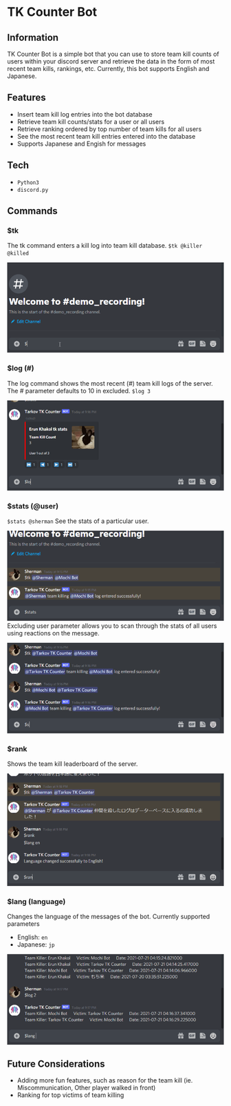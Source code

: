 # TK Counter Bot
## Information
TK Counter Bot is a simple bot that you can use to store team kill counts of users within your discord server and retrieve the data in the form of most recent team kills, rankings, etc. Currently, this bot supports English and Japanese.
## Features
- Insert team kill log entries into the bot database
- Retrieve team kill counts/stats for a user or all users
- Retrieve ranking ordered by top number of team kills for all users
- See the most recent team kill entries entered into the database
- Supports Japanese and Engish for messages

## Tech
- `Python3`
- `discord.py`

## Commands
### $tk
The tk command enters a kill log into team kill database.
`$tk @killer @killed`  
  
![tk-log-entry-demo-gif](./gif/tk_enter.gif)
### $log (#)
The log command shows the most recent (#) team kill logs of the server. The # parameter defaults to 10 in excluded.
`$log 3`  
  
![log-demo-gif](./gif/log.gif)
### $stats (@user)
`$stats @sherman`
See the stats of a particular user.  
  
![stats-demo-gif](./gif/stats.gif)  
Excluding user parameter allows you to scan through the stats of all users using reactions on the message.  
  
![stats-demo-all-gif](./gif/stats_all.gif)
### $rank
Shows the team kill leaderboard of the server.  
  
![rank-demo-gif](./gif/rank.gif)
### $lang (language)
Changes the language of the messages of the bot. Currently supported parameters
- English: `en`
- Japanese: `jp`  

![lang-demo-gif](./gif/lang.gif)

## Future Considerations
- Adding more fun features, such as reason for the team kill (ie. Miscommunication, Other player walked in front)
- Ranking for top victims of team killing
